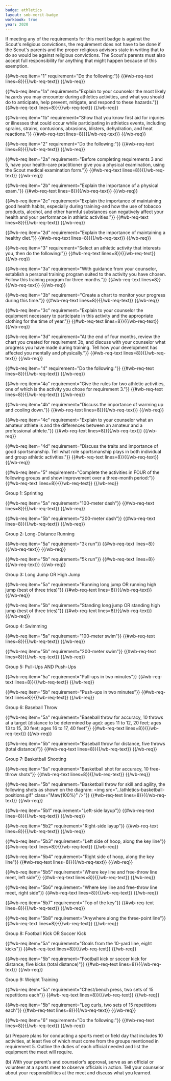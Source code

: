 ```yaml
---
badge: athletics
layout: smb-merit-badge
workbook: true
year: 2020
---
```



If meeting any of the requirements for this merit badge is against the Scout's religious convictions, the requirement does not have to be done if the Scout's parents and the proper religious advisors state in writing that to do so would be against religious convictions. The Scout's parents must also accept full responsibility for anything that might happen because of this exemption.

{{#wb-req item="1" requirement="Do the following:"}}
{{#wb-req-text lines=8}}{{/wb-req-text}}
{{/wb-req}}

{{#wb-req item="1a" requirement="Explain to your counselor the most likely hazards you may encounter during athletics activities, and what you should do to anticipate, help prevent, mitigate, and respond to these hazards."}}
{{#wb-req-text lines=8}}{{/wb-req-text}}
{{/wb-req}}

{{#wb-req item="1b" requirement="Show that you know first aid for injuries or illnesses that could occur while participating in athletics events, including sprains, strains, contusions, abrasions, blisters, dehydration, and heat reactions."}}
{{#wb-req-text lines=8}}{{/wb-req-text}}
{{/wb-req}}

{{#wb-req item="2" requirement="Do the following:"}}
{{#wb-req-text lines=8}}{{/wb-req-text}}
{{/wb-req}}

{{#wb-req item="2a" requirement="Before completing requirements 3 and 5, have your health-care practitioner give you a physical examination, using the Scout medical examination form."}}
{{#wb-req-text lines=8}}{{/wb-req-text}}
{{/wb-req}}

{{#wb-req item="2b" requirement="Explain the importance of a physical exam."}}
{{#wb-req-text lines=8}}{{/wb-req-text}}
{{/wb-req}}

{{#wb-req item="2c" requirement="Explain the importance of maintaining good health habits, especially during training-and how the use of tobacco products, alcohol, and other harmful substances can negatively affect your health and your performance in athletic activities."}}
{{#wb-req-text lines=8}}{{/wb-req-text}}
{{/wb-req}}

{{#wb-req item="2d" requirement="Explain the importance of maintaining a healthy diet."}}
{{#wb-req-text lines=8}}{{/wb-req-text}}
{{/wb-req}}

{{#wb-req item="3" requirement="Select an athletic activity that interests you, then do the following:"}}
{{#wb-req-text lines=8}}{{/wb-req-text}}
{{/wb-req}}

{{#wb-req item="3a" requirement="With guidance from your counselor, establish a personal training program suited to the activity you have chosen. Follow this training program for three months."}}
{{#wb-req-text lines=8}}{{/wb-req-text}}
{{/wb-req}}

{{#wb-req item="3b" requirement="Create a chart to monitor your progress during this time."}}
{{#wb-req-text lines=8}}{{/wb-req-text}}
{{/wb-req}}

{{#wb-req item="3c" requirement="Explain to your counselor the equipment necessary to participate in this activity and the appropriate clothing for the time of year."}}
{{#wb-req-text lines=8}}{{/wb-req-text}}
{{/wb-req}}

{{#wb-req item="3d" requirement="At the end of four months, review the chart you created for requirement 3b, and discuss with your counselor what progress you have made during training. Tell how your development has affected you mentally and physically."}}
{{#wb-req-text lines=8}}{{/wb-req-text}}
{{/wb-req}}

{{#wb-req item="4" requirement="Do the following:"}}
{{#wb-req-text lines=8}}{{/wb-req-text}}
{{/wb-req}}

{{#wb-req item="4a" requirement="Give the rules for two athletic activities, one of which is the activity you chose for requirement 3."}}
{{#wb-req-text lines=8}}{{/wb-req-text}}
{{/wb-req}}

{{#wb-req item="4b" requirement="Discuss the importance of warming up and cooling down."}}
{{#wb-req-text lines=8}}{{/wb-req-text}}
{{/wb-req}}

{{#wb-req item="4c" requirement="Explain to your counselor what an amateur athlete is and the differences between an amateur and a professional athlete."}}
{{#wb-req-text lines=8}}{{/wb-req-text}}
{{/wb-req}}

{{#wb-req item="4d" requirement="Discuss the traits and importance of good sportsmanship. Tell what role sportsmanship plays in both individual and group athletic activities."}}
{{#wb-req-text lines=8}}{{/wb-req-text}}
{{/wb-req}}

{{#wb-req item="5" requirement="Complete the activities in FOUR of the following groups and show improvement over a three-month period:"}}
{{#wb-req-text lines=8}}{{/wb-req-text}}
{{/wb-req}}

Group 1: Sprinting

{{#wb-req item="5a" requirement="100-meter dash"}}
{{#wb-req-text lines=8}}{{/wb-req-text}}
{{/wb-req}}

{{#wb-req item="5b" requirement="200-meter dash"}}
{{#wb-req-text lines=8}}{{/wb-req-text}}
{{/wb-req}}

Group 2: Long-Distance Running

{{#wb-req item="5a" requirement="3k run"}}
{{#wb-req-text lines=8}}{{/wb-req-text}}
{{/wb-req}}

{{#wb-req item="5b" requirement="5k run"}}
{{#wb-req-text lines=8}}{{/wb-req-text}}
{{/wb-req}}

Group 3: Long Jump OR High Jump

{{#wb-req item="5a" requirement="Running long jump OR running high jump (best of three tries)"}}
{{#wb-req-text lines=8}}{{/wb-req-text}}
{{/wb-req}}

{{#wb-req item="5b" requirement="Standing long jump OR standing high jump (best of three tries)"}}
{{#wb-req-text lines=8}}{{/wb-req-text}}
{{/wb-req}}

Group 4: Swimming

{{#wb-req item="5a" requirement="100-meter swim"}}
{{#wb-req-text lines=8}}{{/wb-req-text}}
{{/wb-req}}

{{#wb-req item="5b" requirement="200-meter swim"}}
{{#wb-req-text lines=8}}{{/wb-req-text}}
{{/wb-req}}

Group 5: Pull-Ups AND Push-Ups

{{#wb-req item="5a" requirement="Pull-ups in two minutes"}}
{{#wb-req-text lines=8}}{{/wb-req-text}}
{{/wb-req}}

{{#wb-req item="5b" requirement="Push-ups in two minutes"}}
{{#wb-req-text lines=8}}{{/wb-req-text}}
{{/wb-req}}

Group 6: Baseball Throw

{{#wb-req item="5a" requirement="Baseball throw for accuracy, 10 throws at a target (distance to be determined by age): ages 11 to 12, 20 feet; ages 13 to 15, 30 feet; ages 16 to 17, 40 feet"}}
{{#wb-req-text lines=8}}{{/wb-req-text}}
{{/wb-req}}

{{#wb-req item="5b" requirement="Baseball throw for distance, five throws (total distance)"}}
{{#wb-req-text lines=8}}{{/wb-req-text}}
{{/wb-req}}

Group 7: Basketball Shooting

{{#wb-req item="5a" requirement="Basketball shot for accuracy, 10 free-throw shots"}}
{{#wb-req-text lines=8}}{{/wb-req-text}}
{{/wb-req}}

{{#wb-req item="5b" requirement="Basketball throw for skill and agility, the following shots as shown on the diagram: <img src=\"../athletics-basketball-positions.gif\" class=\"Maw(100%)\" />"}}
{{#wb-req-text lines=8}}{{/wb-req-text}}
{{/wb-req}}

{{#wb-req item="5b1" requirement="Left-side layup"}}
{{#wb-req-text lines=8}}{{/wb-req-text}}
{{/wb-req}}

{{#wb-req item="5b2" requirement="Right-side layup"}}
{{#wb-req-text lines=8}}{{/wb-req-text}}
{{/wb-req}}

{{#wb-req item="5b3" requirement="Left side of hoop, along the key line"}}
{{#wb-req-text lines=8}}{{/wb-req-text}}
{{/wb-req}}

{{#wb-req item="5b4" requirement="Right side of hoop, along the key line"}}
{{#wb-req-text lines=8}}{{/wb-req-text}}
{{/wb-req}}

{{#wb-req item="5b5" requirement="Where key line and free-throw line meet, left side"}}
{{#wb-req-text lines=8}}{{/wb-req-text}}
{{/wb-req}}

{{#wb-req item="5b6" requirement="Where key line and free-throw line meet, right side"}}
{{#wb-req-text lines=8}}{{/wb-req-text}}
{{/wb-req}}

{{#wb-req item="5b7" requirement="Top of the key"}}
{{#wb-req-text lines=8}}{{/wb-req-text}}
{{/wb-req}}

{{#wb-req item="5b8" requirement="Anywhere along the three-point line"}}
{{#wb-req-text lines=8}}{{/wb-req-text}}
{{/wb-req}}

Group 8: Football Kick OR Soccer Kick

{{#wb-req item="5a" requirement="Goals from the 10-yard line, eight kicks"}}
{{#wb-req-text lines=8}}{{/wb-req-text}}
{{/wb-req}}

{{#wb-req item="5b" requirement="Football kick or soccer kick for distance, five kicks (total distance)"}}
{{#wb-req-text lines=8}}{{/wb-req-text}}
{{/wb-req}}

Group 9: Weight Training

{{#wb-req item="5a" requirement="Chest/bench press, two sets of 15 repetitions each"}}
{{#wb-req-text lines=8}}{{/wb-req-text}}
{{/wb-req}}

{{#wb-req item="5b" requirement="Leg curls, two sets of 15 repetitions each"}}
{{#wb-req-text lines=8}}{{/wb-req-text}}
{{/wb-req}}

{{#wb-req item="6" requirement="Do the following:"}}
{{#wb-req-text lines=8}}{{/wb-req-text}}
{{/wb-req}}

(a) Prepare plans for conducting a sports meet or field day that includes 10 activities, at least five of which must come from the groups mentioned in requirement 5. Outline the duties of each official needed and list the equipment the meet will require.

(b) With your parent's and counselor's approval, serve as an official or volunteer at a sports meet to observe officials in action. Tell your counselor about your responsibilities at the meet and discuss what you learned.
